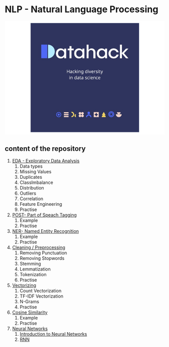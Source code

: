 # NLP - Natural Language Processing
![alt text](assets/imgs/logo.2.jpg)
## content of the repository
1. [EDA - Exploratory Data Analysis](notebooks/EDA.ipynb)
    1. Data types
    2. Missing Values
    3. Duplicates
    4. ClassImbalance
    5. Distribution
    6. Outliers 
    7. Correlation
    8. Feature Engineering
    9. Practise
2. [POST- Part of Speach Tagging](notebooks/POST.ipynb)
   1. Example
   2. Practise
3. [NER- Named Entity Recognition](notebooks/NER.ipynb)
   1. Example
   2. Practise
4. [Cleaning / Preprocessing](notebooks/Preprocessing.ipynb)
    1. Removing Punctuation
    2. Removing Stopwords
    3. Stemming 
    4. Lemmatization
    6. Tokenization
    7. Practise
5. [Vectorizing](notebooks/Vectorizing.ipynb)
   1. Count Vectorization
   2. TF-IDF Vectorization
   3. N-Grams
   4. Practise
6. [Cosine Similarity]()
   1. Example
   2. Practise
7. [Neural Networks]()
    1. [Introduction to Neural Networks]()
    2. [RNN]()
